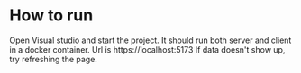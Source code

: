 # How to run

Open Visual studio and start the project. It should run both server and client in a docker container. Url is https://localhost:5173
If data doesn't show up, try refreshing the page.

